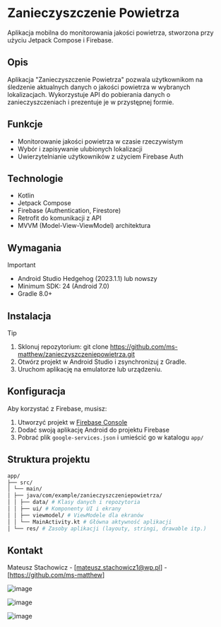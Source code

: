 # Zanieczyszczenie Powietrza

Aplikacja mobilna do monitorowania jakości powietrza, stworzona przy użyciu Jetpack Compose i Firebase.

## Opis

Aplikacja "Zanieczyszczenie Powietrza" pozwala użytkownikom na śledzenie aktualnych danych o jakości powietrza w wybranych lokalizacjach. Wykorzystuje API do pobierania danych o zanieczyszczeniach i prezentuje je w przystępnej formie.

## Funkcje

- Monitorowanie jakości powietrza w czasie rzeczywistym
- Wybór i zapisywanie ulubionych lokalizacji
- Uwierzytelnianie użytkowników z użyciem Firebase Auth

## Technologie

- Kotlin
- Jetpack Compose
- Firebase (Authentication, Firestore)
- Retrofit do komunikacji z API
- MVVM (Model-View-ViewModel) architektura

## Wymagania

> [!IMPORTANT]
> - Android Studio Hedgehog (2023.1.1) lub nowszy
> - Minimum SDK: 24 (Android 7.0)
> - Gradle 8.0+

## Instalacja

> [!TIP]
> 1. Sklonuj repozytorium:
> git clone https://github.com/ms-matthew/zanieczyszczeniepowietrza.git
> 2. Otwórz projekt w Android Studio i zsynchronizuj z Gradle.
> 3. Uruchom aplikację na emulatorze lub urządzeniu.


## Konfiguracja

Aby korzystać z Firebase, musisz:
1. Utworzyć projekt w [Firebase Console](https://console.firebase.google.com/)
2. Dodać swoją aplikację Android do projektu Firebase
3. Pobrać plik `google-services.json` i umieścić go w katalogu `app/`

## Struktura projektu
```bash
app/
├── src/
│ └── main/
│ ├── java/com/example/zanieczyszczeniepowietrza/
│ │ ├── data/ # Klasy danych i repozytoria
│ │ ├── ui/ # Komponenty UI i ekrany
│ │ ├── viewmodel/ # ViewModele dla ekranów
│ │ └── MainActivity.kt # Główna aktywność aplikacji
│ └── res/ # Zasoby aplikacji (layouty, stringi, drawable itp.)
```

## Kontakt

Mateusz Stachowicz - [mateusz.stachowicz1@wp.pl] - [https://github.com/ms-matthew]

![image](https://github.com/user-attachments/assets/4bf30cbd-9e88-413b-be3f-f97ede3798ef)

![image](https://github.com/user-attachments/assets/3de0ff76-a882-4f93-813a-19b94fabb8f3)

![image](https://github.com/user-attachments/assets/136c848a-6057-43d0-ae00-10ccc0a234a9)


